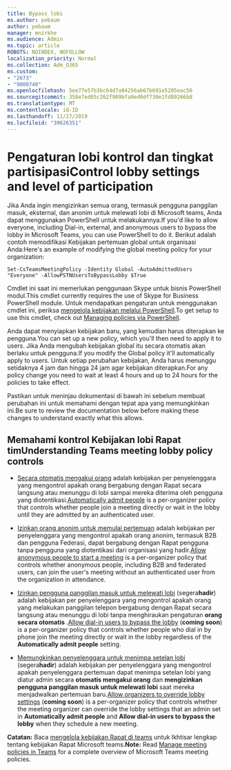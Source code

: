 ```yaml
---
title: Bypass lobi
ms.author: pebaum
author: pebaum
manager: mnirkhe
ms.audience: Admin
ms.topic: article
ROBOTS: NOINDEX, NOFOLLOW
localization_priority: Normal
ms.collection: Adm_O365
ms.custom:
- "2673"
- "9000740"
ms.openlocfilehash: 5ee77e57b3bc64d7a04256ab67b691e5205eac56
ms.sourcegitcommit: 358e7ed05c262f909bfa9ed0df730e1fd89266b8
ms.translationtype: MT
ms.contentlocale: id-ID
ms.lasthandoff: 11/27/2019
ms.locfileid: "39626351"
---
```

# <a name="control-lobby-settings-and-level-of-participation"></a><span data-ttu-id="7b620-102">Pengaturan lobi kontrol dan tingkat partisipasi</span><span class="sxs-lookup"><span data-stu-id="7b620-102">Control lobby settings and level of participation</span></span>

<span data-ttu-id="7b620-103">Jika Anda ingin mengizinkan semua orang, termasuk pengguna panggilan masuk, eksternal, dan anonim untuk melewati lobi di Microsoft teams, Anda dapat menggunakan PowerShell untuk melakukannya.</span><span class="sxs-lookup"><span data-stu-id="7b620-103">If you'd like to allow everyone, including Dial-in, external, and anonymous users to bypass the lobby in Microsoft Teams, you can use PowerShell to do it.</span></span> <span data-ttu-id="7b620-104">Berikut adalah contoh memodifikasi Kebijakan pertemuan global untuk organisasi Anda:</span><span class="sxs-lookup"><span data-stu-id="7b620-104">Here's an example of modifying the global meeting policy for your organization:</span></span>

`Set-CsTeamsMeetingPolicy -Identity Global -AutoAdmittedUsers "Everyone" -AllowPSTNUsersToBypassLobby $True`

<span data-ttu-id="7b620-105">Cmdlet ini saat ini memerlukan penggunaan Skype untuk bisnis PowerShell modul.</span><span class="sxs-lookup"><span data-stu-id="7b620-105">This cmdlet currently requires the use of Skype for Business PowerShell module.</span></span> <span data-ttu-id="7b620-106">Untuk mendapatkan pengaturan untuk menggunakan cmdlet ini, periksa [mengelola kebijakan melalui PowerShell](https://docs.microsoft.com/microsoftteams/teams-powershell-overview#managing-policies-via-powershell).</span><span class="sxs-lookup"><span data-stu-id="7b620-106">To get setup to use this cmdlet, check out [Managing policies via PowerShell](https://docs.microsoft.com/microsoftteams/teams-powershell-overview#managing-policies-via-powershell).</span></span>

<span data-ttu-id="7b620-107">Anda dapat menyiapkan kebijakan baru, yang kemudian harus diterapkan ke pengguna.</span><span class="sxs-lookup"><span data-stu-id="7b620-107">You can set up a new policy, which you'll then need to apply it to users.</span></span> <span data-ttu-id="7b620-108">Jika Anda mengubah kebijakan global itu secara otomatis akan berlaku untuk pengguna.</span><span class="sxs-lookup"><span data-stu-id="7b620-108">If you modify the Global policy it'll automatically apply to users.</span></span> <span data-ttu-id="7b620-109">Untuk setiap perubahan kebijakan, Anda harus menunggu setidaknya 4 jam dan hingga 24 jam agar kebijakan diterapkan.</span><span class="sxs-lookup"><span data-stu-id="7b620-109">For any policy change you need to wait at least 4 hours and up to 24 hours for the policies to take effect.</span></span>

<span data-ttu-id="7b620-110">Pastikan untuk meninjau dokumentasi di bawah ini sebelum membuat perubahan ini untuk memahami dengan tepat apa yang memungkinkan ini.</span><span class="sxs-lookup"><span data-stu-id="7b620-110">Be sure to review the documentation below before making these changes to understand exactly what this allows.</span></span>

## <a name="understanding-teams-meeting-lobby-policy-controls"></a><span data-ttu-id="7b620-111">Memahami kontrol Kebijakan lobi Rapat tim</span><span class="sxs-lookup"><span data-stu-id="7b620-111">Understanding Teams meeting lobby policy controls</span></span>

- <span data-ttu-id="7b620-112">[Secara otomatis mengakui orang](https://docs.microsoft.com/microsoftteams/meeting-policies-in-teams#automatically-admit-people) adalah kebijakan per penyelenggara yang mengontrol apakah orang bergabung dengan Rapat secara langsung atau menunggu di lobi sampai mereka diterima oleh pengguna yang diotentikasi.</span><span class="sxs-lookup"><span data-stu-id="7b620-112">[Automatically admit people](https://docs.microsoft.com/microsoftteams/meeting-policies-in-teams#automatically-admit-people) is a per-organizer policy that controls whether people join a meeting directly or wait in the lobby until they are admitted by an authenticated user.</span></span>

- <span data-ttu-id="7b620-113">[Izinkan orang anonim untuk memulai pertemuan](https://docs.microsoft.com/microsoftteams/meeting-policies-in-teams#allow-anonymous-people-to-start-a-meeting) adalah kebijakan per penyelenggara yang mengontrol apakah orang anonim, termasuk B2B dan pengguna Federasi, dapat bergabung dengan Rapat pengguna tanpa pengguna yang diotentikasi dari organisasi yang hadir.</span><span class="sxs-lookup"><span data-stu-id="7b620-113">[Allow anonymous people to start a meeting](https://docs.microsoft.com/microsoftteams/meeting-policies-in-teams#allow-anonymous-people-to-start-a-meeting) is a per-organizer policy that controls whether anonymous people, including B2B and federated users, can join the user's meeting without an authenticated user from the organization in attendance.</span></span>

- <span data-ttu-id="7b620-114">[Izinkan pengguna panggilan masuk untuk melewati lobi](https://docs.microsoft.com/microsoftteams/meeting-policies-in-teams#allow-dial-in-users-to-bypass-the-lobby-coming-soon) (segera**hadir**) adalah kebijakan per penyelenggara yang mengontrol apakah orang yang melakukan panggilan telepon bergabung dengan Rapat secara langsung atau menunggu di lobi tanpa menghiraukan pengaturan **orang secara otomatis** .</span><span class="sxs-lookup"><span data-stu-id="7b620-114">[Allow dial-in users to bypass the lobby](https://docs.microsoft.com/microsoftteams/meeting-policies-in-teams#allow-dial-in-users-to-bypass-the-lobby-coming-soon) (**coming soon**) is a per-organizer policy that controls whether people who dial in by phone join the meeting directly or wait in the lobby regardless of the **Automatically admit people** setting.</span></span>

- <span data-ttu-id="7b620-115">[Memungkinkan penyelenggara untuk menimpa setelan lobi](https://docs.microsoft.com/microsoftteams/meeting-policies-in-teams#allow-organizers-to-override-lobby-settings-coming-soon) (segera**hadir**) adalah kebijakan per penyelenggara yang mengontrol apakah penyelenggara pertemuan dapat menimpa setelan lobi yang diatur admin secara **otomatis mengakui orang** dan **mengizinkan pengguna panggilan masuk untuk melewati lobi** saat mereka menjadwalkan pertemuan baru.</span><span class="sxs-lookup"><span data-stu-id="7b620-115">[Allow organizers to override lobby settings](https://docs.microsoft.com/microsoftteams/meeting-policies-in-teams#allow-organizers-to-override-lobby-settings-coming-soon) (**coming soon**) is a per-organizer policy that controls whether the meeting organizer can override the lobby settings that an admin set in **Automatically admit people** and **Allow dial-in users to bypass the lobby** when they schedule a new meeting.</span></span>

<span data-ttu-id="7b620-116">**Catatan:** Baca [mengelola kebijakan Rapat di teams](https://docs.microsoft.com/microsoftteams/meeting-policies-in-teams) untuk Ikhtisar lengkap tentang kebijakan Rapat Microsoft teams.</span><span class="sxs-lookup"><span data-stu-id="7b620-116">**Note:** Read [Manage meeting policies in Teams](https://docs.microsoft.com/microsoftteams/meeting-policies-in-teams) for a complete overview of Microsoft Teams meeting policies.</span></span>
